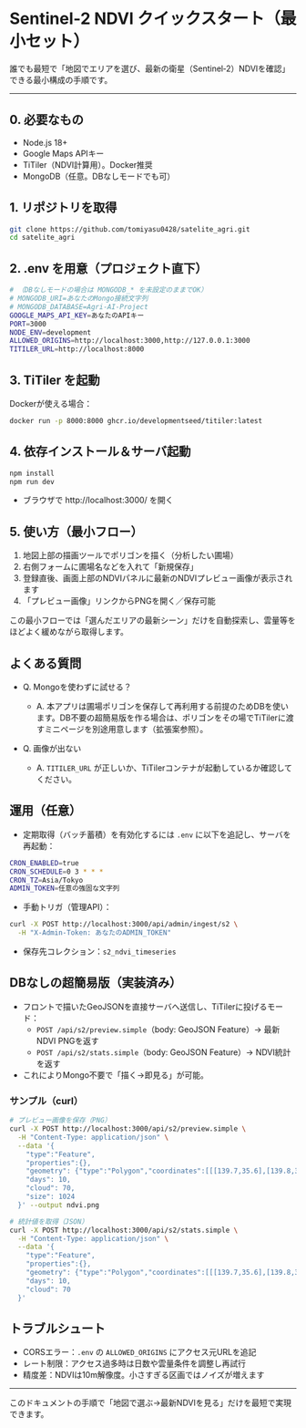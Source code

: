 # Sentinel-2 NDVI クイックスタート（最小セット）

誰でも最短で「地図でエリアを選び、最新の衛星（Sentinel‑2）NDVIを確認」できる最小構成の手順です。

---

## 0. 必要なもの
- Node.js 18+
- Google Maps APIキー
- TiTiler（NDVI計算用）。Docker推奨
- MongoDB（任意。DBなしモードでも可）

## 1. リポジトリを取得
```bash
git clone https://github.com/tomiyasu0428/satelite_agri.git
cd satelite_agri
```

## 2. .env を用意（プロジェクト直下）
```bash
# （DBなしモードの場合は MONGODB_* を未設定のままでOK）
# MONGODB_URI=あなたのMongo接続文字列
# MONGODB_DATABASE=Agri-AI-Project
GOOGLE_MAPS_API_KEY=あなたのAPIキー
PORT=3000
NODE_ENV=development
ALLOWED_ORIGINS=http://localhost:3000,http://127.0.0.1:3000
TITILER_URL=http://localhost:8000
```

## 3. TiTiler を起動
Dockerが使える場合：
```bash
docker run -p 8000:8000 ghcr.io/developmentseed/titiler:latest
```

## 4. 依存インストール＆サーバ起動
```bash
npm install
npm run dev
```
- ブラウザで http://localhost:3000/ を開く

## 5. 使い方（最小フロー）
1. 地図上部の描画ツールでポリゴンを描く（分析したい圃場）
2. 右側フォームに圃場名などを入れて「新規保存」
3. 登録直後、画面上部のNDVIパネルに最新のNDVIプレビュー画像が表示されます
4. 「プレビュー画像」リンクからPNGを開く／保存可能

この最小フローでは「選んだエリアの最新シーン」だけを自動探索し、雲量等をほどよく緩めながら取得します。

## よくある質問
- Q. Mongoを使わずに試せる？
  - A. 本アプリは圃場ポリゴンを保存して再利用する前提のためDBを使います。DB不要の超簡易版を作る場合は、ポリゴンをその場でTiTilerに渡すミニページを別途用意します（拡張案参照）。

- Q. 画像が出ない
  - A. `TITILER_URL` が正しいか、TiTilerコンテナが起動しているか確認してください。

## 運用（任意）
- 定期取得（バッチ蓄積）を有効化するには `.env` に以下を追記し、サーバを再起動：
```bash
CRON_ENABLED=true
CRON_SCHEDULE=0 3 * * *
CRON_TZ=Asia/Tokyo
ADMIN_TOKEN=任意の強固な文字列
```
- 手動トリガ（管理API）：
```bash
curl -X POST http://localhost:3000/api/admin/ingest/s2 \
  -H "X-Admin-Token: あなたのADMIN_TOKEN"
```
- 保存先コレクション：`s2_ndvi_timeseries`

## DBなしの超簡易版（実装済み）
- フロントで描いたGeoJSONを直接サーバへ送信し、TiTilerに投げるモード：
  - `POST /api/s2/preview.simple`（body: GeoJSON Feature）→ 最新NDVI PNGを返す
  - `POST /api/s2/stats.simple`（body: GeoJSON Feature）→ NDVI統計を返す
- これによりMongo不要で「描く→即見る」が可能。

### サンプル（curl）
```bash
# プレビュー画像を保存（PNG）
curl -X POST http://localhost:3000/api/s2/preview.simple \
  -H "Content-Type: application/json" \
  --data '{
    "type":"Feature",
    "properties":{},
    "geometry": {"type":"Polygon","coordinates":[[[139.7,35.6],[139.8,35.6],[139.8,35.7],[139.7,35.7],[139.7,35.6]]]} ,
    "days": 10,
    "cloud": 70,
    "size": 1024
  }' --output ndvi.png

# 統計値を取得（JSON）
curl -X POST http://localhost:3000/api/s2/stats.simple \
  -H "Content-Type: application/json" \
  --data '{
    "type":"Feature",
    "properties":{},
    "geometry": {"type":"Polygon","coordinates":[[[139.7,35.6],[139.8,35.6],[139.8,35.7],[139.7,35.7],[139.7,35.6]]]} ,
    "days": 10,
    "cloud": 70
  }'
```

## トラブルシュート
- CORSエラー：`.env` の `ALLOWED_ORIGINS` にアクセス元URLを追記
- レート制限：アクセス過多時は日数や雲量条件を調整し再試行
- 精度差：NDVIは10m解像度。小さすぎる区画ではノイズが増えます

---

このドキュメントの手順で「地図で選ぶ→最新NDVIを見る」だけを最短で実現できます。